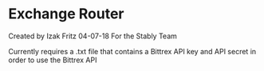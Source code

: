 # Exchange Router
Created by Izak Fritz 04-07-18
For the Stably Team

Currently requires a .txt file that contains a Bittrex API key and API secret in
order to use the Bittrex API
